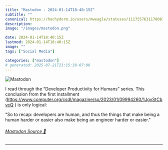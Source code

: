 ```yaml
---
title: "Mastodon - 2024-01-14T18:40:15Z"
subtitle: ""
canonical: https://hachyderm.io/users/mweagle/statuses/111755763117808752
description:
image: "/images/mastodon.png"

date: 2024-01-14T18:40:15Z
lastmod: 2024-01-14T18:40:15Z
image: ""
tags: ["Social Media"]

categories: ["mastodon"]
# generated: 2025-07-21T21:15:38-07:00
---
```

![Mastodon](/images/mastodon.png)

<p>I read through the “Developer Productivity for Humans” series. This conclusion from the first installment (<a href="https://www.computer.org/csdl/magazine/so/2023/01/09994260/1JgvStCbvcQ" target="_blank" rel="nofollow noopener noreferrer" translate="no"><span class="invisible">https://www.</span><span class="ellipsis">computer.org/csdl/magazine/so/</span><span class="invisible">2023/01/09994260/1JgvStCbvcQ</span></a> ) is only logical:</p><p>&quot;So to recap: developers are human, and thus the things that make being a human harder or easier also make being an engineer harder or easier.&quot;</p>


###### [Mastodon Source 🐘](https://hachyderm.io/@mweagle/111755763117808752)

___
